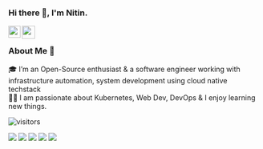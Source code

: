### Hi there 👋, I'm Nitin.

<a href="https://www.linkedin.com/in/nitinbabariya/">
  <img align="left" width="24px" src="https://cdn.jsdelivr.net/npm/simple-icons@v3/icons/linkedin.svg"  />
</a>
<a href="https://twitter.com/NitinBabariya">
  <img align="left" width="26px" src="https://cdn.jsdelivr.net/npm/simple-icons@v3/icons/twitter.svg" />
</a>
<br />

### About Me 🚀
🎓 I’m an Open-Source enthusiast & a software engineer working with infrastructure automation, system development using cloud native techstack </br>
👨‍💻  I am passionate about Kubernetes, Web Dev, DevOps & I enjoy learning new things. </br>

![visitors](https://visitor-badge.laobi.icu/badge?page_id=nitinbabariya)
<!--
**Nitinbabariya/Nitinbabariya** is a ✨ _special_ ✨ repository because its `README.md` (this file) appears on your GitHub profile.

Here are some ideas to get you started:

- 🔭 I’m currently working on ...
- 🌱 I’m currently learning ...
- 👯 I’m looking to collaborate on ...
- 🤔 I’m looking for help with ...
- 💬 Ask me about ...
- 📫 How to reach me: ...
- 😄 Pronouns: ...
- ⚡ Fun fact: ...
-->

![](https://github-profile-summary-cards.vercel.app/api/cards/profile-details?username=Nitinbabariya&theme=github)
![](https://github-profile-summary-cards.vercel.app/api/cards/repos-per-language?username=Nitinbabariya&theme=github)
![](https://github-profile-summary-cards.vercel.app/api/cards/most-commit-language?username=Nitinbabariya&theme=github)
![](https://github-profile-summary-cards.vercel.app/api/cards/stats?username=Nitinbabariya&theme=github)
![](https://github-profile-summary-cards.vercel.app/api/cards/productive-time?username=Nitinbabariya&theme=github)
